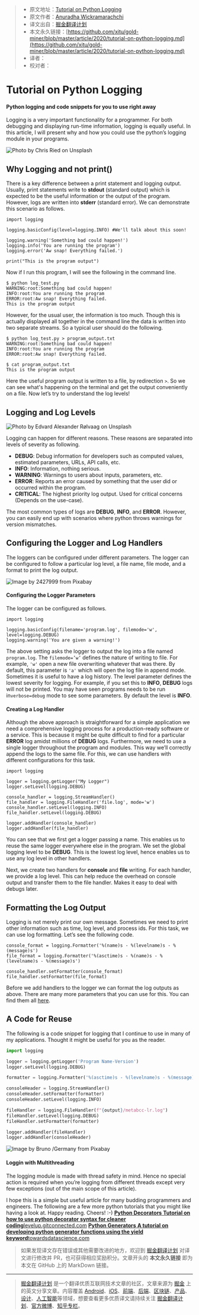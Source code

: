 > * 原文地址：[Tutorial on Python Logging](https://levelup.gitconnected.com/tutorial-on-python-logging-ac5f21e0a00)
> * 原文作者：[Anuradha Wickramarachchi](https://medium.com/@anuradhawick)
> * 译文出自：[掘金翻译计划](https://github.com/xitu/gold-miner)
> * 本文永久链接：[https://github.com/xitu/gold-miner/blob/master/article/2020/tutorial-on-python-logging.md](https://github.com/xitu/gold-miner/blob/master/article/2020/tutorial-on-python-logging.md)
> * 译者：
> * 校对者：

# Tutorial on Python Logging

#### Python logging and code snippets for you to use right away

Logging is a very important functionality for a programmer. For both debugging and displaying run-time information, logging is equally useful. In this article, I will present why and how you could use the python’s logging module in your programs.

![Photo by [Chris Ried](https://unsplash.com/@cdr6934?utm_source=unsplash&utm_medium=referral&utm_content=creditCopyText) on [Unsplash](https://unsplash.com/s/photos/codes?utm_source=unsplash&utm_medium=referral&utm_content=creditCopyText)](https://cdn-images-1.medium.com/max/12032/1*1X0-98EiQNkwBJj2vnTTqQ.jpeg)

## Why Logging and not print()

There is a key difference between a print statement and logging output. Usually, print statements write to **stdout** (standard output) which is expected to be the useful information or the output of the program. However, logs are written into **stderr** (standard error). We can demonstrate this scenario as follows.

```
import logging

logging.basicConfig(level=logging.INFO) #We'll talk about this soon!

logging.warning('Something bad could happen!')
logging.info('You are running the program')
logging.error('Aw snap! Everything failed.')

print("This is the program output")
```

Now if I run this program, I will see the following in the command line.

```
$ python log_test.py
WARNING:root:Something bad could happen!
INFO:root:You are running the program
ERROR:root:Aw snap! Everything failed.
This is the program output
```

However, for the usual user, the information is too much. Though this is actually displayed all together in the command line the data is written into two separate streams. So a typical user should do the following.

```
$ python log_test.py > program_output.txt
WARNING:root:Something bad could happen!
INFO:root:You are running the program
ERROR:root:Aw snap! Everything failed.

$ cat program_output.txt
This is the program output
```

Here the useful program output is written to a file, by redirection `>`. So we can see what's happening on the terminal and get the output conveniently on a file. Now let’s try to understand the log levels!

## Logging and Log Levels

![Photo by [Edvard Alexander Rølvaag](https://unsplash.com/@edvardr?utm_source=unsplash&utm_medium=referral&utm_content=creditCopyText) on [Unsplash](https://unsplash.com/s/photos/hierarchy?utm_source=unsplash&utm_medium=referral&utm_content=creditCopyText)](https://cdn-images-1.medium.com/max/8302/1*whdOswlacQ_B_cpFkYssEw.jpeg)

Logging can happen for different reasons. These reasons are separated into levels of severity as following.

* **DEBUG**: Debug information for developers such as computed values, estimated parameters, URLs, API calls, etc.
* **INFO**: Information, nothing serious.
* **WARNING**: Warnings to users about inputs, parameters, etc.
* **ERROR**: Reports an error caused by something that the user did or occurred within the program.
* **CRITICAL**: The highest priority log output. Used for critical concerns (Depends on the use-case).

The most common types of logs are **DEBUG**, **INFO**, and **ERROR**. However, you can easily end up with scenarios where python throws warnings for version mismatches.

## Configuring the Logger and Log Handlers

The loggers can be configured under different parameters. The logger can be configured to follow a particular log level, a file name, file mode, and a format to print the log output.

![Image by [2427999](https://pixabay.com/users/2427999-2427999/?utm_source=link-attribution&utm_medium=referral&utm_campaign=image&utm_content=3714727) from [Pixabay](https://pixabay.com/?utm_source=link-attribution&utm_medium=referral&utm_campaign=image&utm_content=3714727)](https://cdn-images-1.medium.com/max/2560/1*VCxgsxAXIXkGAnHzMxzoHw.jpeg)

#### Configuring the Logger Parameters

The logger can be configured as follows.

```
import logging

logging.basicConfig(filename='program.log', filemode='w', level=logging.DEBUG)
logging.warning('You are given a warning!')
```

The above setting asks the logger to output the log into a file named `program.log`. The `filemode=’w’` defines the nature of writing to file. For example, `'w'` open a new file overwriting whatever that was there. By default, this parameter is `'a'` which will open the log file in append mode. Sometimes it is useful to have a log history. The level parameter defines the lowest severity for logging. For example, if you set this to **INFO**, **DEBUG** logs will not be printed. You may have seen programs needs to be run in`verbose=debug` mode to see some parameters. By default the level is **INFO**.

#### Creating a Log Handler

Although the above approach is straightforward for a simple application we need a comprehensive logging process for a production-ready software or a service. This is because it might be quite difficult to find for a particular **ERROR** log amidst millions of **DEBUG** logs. Furthermore, we need to use a single logger throughout the program and modules. This way we’ll correctly append the logs to the same file. For this, we can use handlers with different configurations for this task.

```
import logging

logger = logging.getLogger("My Logger")
logger.setLevel(logging.DEBUG)

console_handler = logging.StreamHandler()
file_handler = logging.FileHandler('file.log', mode='w')
console_handler.setLevel(logging.INFO)
file_handler.setLevel(logging.DEBUG)

logger.addHandler(console_handler)
logger.addHandler(file_handler)
```

You can see that we first get a logger passing a name. This enables us to reuse the same logger everywhere else in the program. We set the global logging level to be **DEBUG**. This is the lowest log level, hence enables us to use any log level in other handlers.

Next, we create two handlers for **console** and **file** writing. For each handler, we provide a log level. This can help reduce the overhead on console output and transfer them to the file handler. Makes it easy to deal with debugs later.

## Formatting the Log Output

Logging is not merely print our own message. Sometimes we need to print other information such as time, log level, and process ids. For this task, we can use log formatting. Let’s see the following code.

```
console_format = logging.Formatter('%(name)s - %(levelname)s - %(message)s')
file_format = logging.Formatter('%(asctime)s - %(name)s - %(levelname)s - %(message)s')

console_handler.setFormatter(console_format)
file_handler.setFormatter(file_format)
```

Before we add handlers to the logger we can format the log outputs as above. There are many more parameters that you can use for this. You can find them all [here](https://docs.python.org/3/library/logging.html#logrecord-attributes).

## A Code for Reuse

The following is a code snippet for logging that I continue to use in many of my applications. Thought it might be useful for you as the reader.

```Python
import logging

logger = logging.getLogger('Program Name-Version')
logger.setLevel(logging.DEBUG)

formatter = logging.Formatter('%(asctime)s - %(levelname)s - %(message)s')

consoleHeader = logging.StreamHandler()
consoleHeader.setFormatter(formatter)
consoleHeader.setLevel(logging.INFO)

fileHandler = logging.FileHandler(f"{output}/metabcc-lr.log")
fileHandler.setLevel(logging.DEBUG)
fileHandler.setFormatter(formatter)

logger.addHandler(fileHandler)
logger.addHandler(consoleHeader)


```

![Image by [Bruno /Germany](https://pixabay.com/users/Bru-nO-1161770/?utm_source=link-attribution&utm_medium=referral&utm_campaign=image&utm_content=1006172) from [Pixabay](https://pixabay.com/?utm_source=link-attribution&utm_medium=referral&utm_campaign=image&utm_content=1006172)](https://cdn-images-1.medium.com/max/2560/1*irOTu97Vs_YYWyqsivxu2Q.png)

#### Loggin with Multithreading

The logging module is made with thread safety in mind. Hence no special action is required when you’re logging from different threads except very few exceptions (out of the main scope of this article).

I hope this is a simple but useful article for many budding programmers and engineers. The following are a few more python tutorials that you might like having a look at. Happy reading. Cheers! :-)
[**Python Decorators**
**Tutorial on how to use python decorator syntax for cleaner coding**levelup.gitconnected.com](https://levelup.gitconnected.com/python-decorators-b530bff0f3e3)
[**Python Generators**
**A tutorial on developing python generator functions using the yield keyword**towardsdatascience.com](https://towardsdatascience.com/python-generators-393455aa48a3)

> 如果发现译文存在错误或其他需要改进的地方，欢迎到 [掘金翻译计划](https://github.com/xitu/gold-miner) 对译文进行修改并 PR，也可获得相应奖励积分。文章开头的 **本文永久链接** 即为本文在 GitHub 上的 MarkDown 链接。

---

> [掘金翻译计划](https://github.com/xitu/gold-miner) 是一个翻译优质互联网技术文章的社区，文章来源为 [掘金](https://juejin.im) 上的英文分享文章。内容覆盖 [Android](https://github.com/xitu/gold-miner#android)、[iOS](https://github.com/xitu/gold-miner#ios)、[前端](https://github.com/xitu/gold-miner#前端)、[后端](https://github.com/xitu/gold-miner#后端)、[区块链](https://github.com/xitu/gold-miner#区块链)、[产品](https://github.com/xitu/gold-miner#产品)、[设计](https://github.com/xitu/gold-miner#设计)、[人工智能](https://github.com/xitu/gold-miner#人工智能)等领域，想要查看更多优质译文请持续关注 [掘金翻译计划](https://github.com/xitu/gold-miner)、[官方微博](http://weibo.com/juejinfanyi)、[知乎专栏](https://zhuanlan.zhihu.com/juejinfanyi)。
